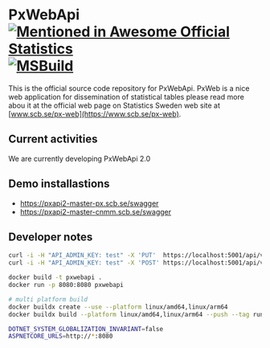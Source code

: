 # PxWebApi [![Mentioned in Awesome Official Statistics ](https://awesome.re/mentioned-badge.svg)](http://www.awesomeofficialstatistics.org) [![MSBuild](https://github.com/PxTools/PxWebApi/actions/workflows/msbuild.yml/badge.svg)](https://github.com/PxTools/PxWebApi/actions/workflows/msbuild.yml)

This is the official source code repository for PxWebApi. PxWeb is a nice web application for dissemination of statistical tables please read more abou it at the official web page on Statistics Sweden web site at [www.scb.se/px-web](https://www.scb.se/px-web).

## Current activities
We are currently developing PxWebApi 2.0

## Demo installastions

* https://pxapi2-master-px.scb.se/swagger
* https://pxapi2-master-cnmm.scb.se/swagger 

## Developer notes

```sh
curl -i -H "API_ADMIN_KEY: test" -X 'PUT'  https://localhost:5001/api/v2/admin/database
curl -i -H "API_ADMIN_KEY: test" -X 'POST' https://localhost:5001/api/v2/admin/searchindex
```
```sh
docker build -t pxwebapi .
docker run -p 8080:8080 pxwebapi

# multi platform build
docker buildx create --use --platform linux/amd64,linux/arm64   
docker buildx build --platform linux/amd64,linux/arm64 --push --tag runejo/pxwebapi:2.0-beta .

```
```sh
DOTNET_SYSTEM_GLOBALIZATION_INVARIANT=false
ASPNETCORE_URLS=http://*:8080
```
